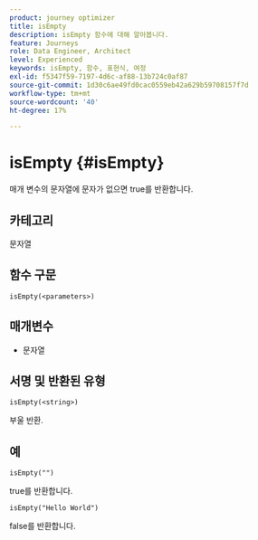 ```yaml
---
product: journey optimizer
title: isEmpty
description: isEmpty 함수에 대해 알아봅니다.
feature: Journeys
role: Data Engineer, Architect
level: Experienced
keywords: isEmpty, 함수, 표현식, 여정
exl-id: f5347f59-7197-4d6c-af88-13b724c0af87
source-git-commit: 1d30c6ae49fd0cac0559eb42a629b59708157f7d
workflow-type: tm+mt
source-wordcount: '40'
ht-degree: 17%

---
```


# isEmpty {#isEmpty}

매개 변수의 문자열에 문자가 없으면 true를 반환합니다.

## 카테고리

문자열

## 함수 구문

`isEmpty(<parameters>)`

## 매개변수

* 문자열

## 서명 및 반환된 유형

`isEmpty(<string>)`

부울 반환.

## 예

`isEmpty("")`

true를 반환합니다.

`isEmpty("Hello World")`

false를 반환합니다.
